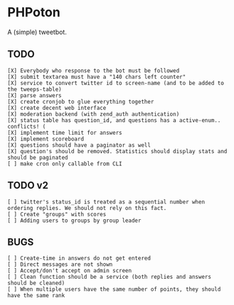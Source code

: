 PHPoton
=======
A (simple) tweetbot.


TODO
-----------
    [X] Everybody who response to the bot must be followed
    [X] submit textarea must have a "140 chars left counter"
    [X] service to convert twitter id to screen-name (and to be added to the tweeps-table)
    [X] parse answers
    [X] create cronjob to glue everything together
    [X] create decent web interface
    [X] moderation backend (with zend_auth authentication)
    [X] status table has question_id, and questions has a active-enum.. conflicts! (
    [X] implement time limit for answers
    [X] implement scoreboard
    [X] questions should have a paginator as well
    [X] question's should be removed. Statistics should display stats and should be paginated
    [ ] make cron only callable from CLI

TODO v2
------------
    [ ] twitter's status_id is treated as a sequential number when ordering replies. We should not rely on this fact.
    [ ] Create "groups" with scores
    [ ] Adding users to groups by group leader


BUGS
------------
    [ ] Create-time in answers do not get entered
    [ ] Direct messages are not shown
    [ ] Accept/don't accept on admin screen
    [ ] Clean function should be a service (both replies and answers should be cleaned)
    [ ] When multiple users have the same number of points, they should have the same rank
